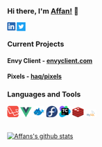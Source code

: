 ### Hi there, I'm [Affan!](https://affanhaq.me/) 👋

<a href="https://www.linkedin.com/in/affan-haq">
  <img align="left" alt="linkedin" width="22px" src="assets/linkedin.png">
</a>
<a href="https://twitter.com/haaaqs">
  <img align="left" alt="twitter" width="20px" src="assets/twitter.svg">
</a>

<br>

### Current Projects

#### Envy Client - [envyclient.com](https://envyclient.com)
#### Pixels - [haq/pixels](https://github.com/haq/pixels)

### Languages and Tools

<code><img alt="laravel" width="26px" src="assets/laravel.svg"></code>
<code><img alt="vue.js" width="26px" src="assets/vue.svg"></code>
<code><img alt="docker" width="26px" src="assets/docker.svg"></code>
<code><img alt="fedora" width="26px" src="assets/fedora.svg"></code>
<code><img alt="teamcity" width="26px" src="assets/teamcity.svg"></code>
<code><img alt="mysql" width="26px" src="assets/redis.svg"></code>
<code><img alt="mysql" width="26px" src="assets/mysql.svg"></code>

<br>

<a href="https://github.com/anuraghazra/github-readme-stats">
  <img align="center" src="https://github-readme-stats.vercel.app/api?username=haq&show_icons=true&include_all_commits=true" alt="Affans's github stats" />
</a>

<!--
**haq/haq** is a ✨ _special_ ✨ repository because its `README.md` (this file) appears on your GitHub profile.

Here are some ideas to get you started:

- 🔭 I’m currently working on ...
- 🌱 I’m currently learning ...
- 👯 I’m looking to collaborate on ...
- 🤔 I’m looking for help with ...
- 💬 Ask me about ...
- 😄 Pronouns: ...
- ⚡ Fun fact: ...
-->

